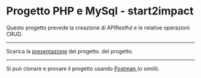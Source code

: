 <h1> Progetto PHP e MySql - start2impact </h1>

<p> Questo progetto prevede la creazione di APIRestful e le relative operazioni CRUD. </p>

<hr>
Scarica la <a href="https://github.com/albinaAS93/php_project/files/8764199/Progetto.PHP.e.MySQL.di.Albina.Sela.pdf">presentazione</a> del progetto.
 del progetto.

<hr>

Si può clonare e provare il progetto usando <a href="https://www.postman.com/">Postman </a> (o simili).
